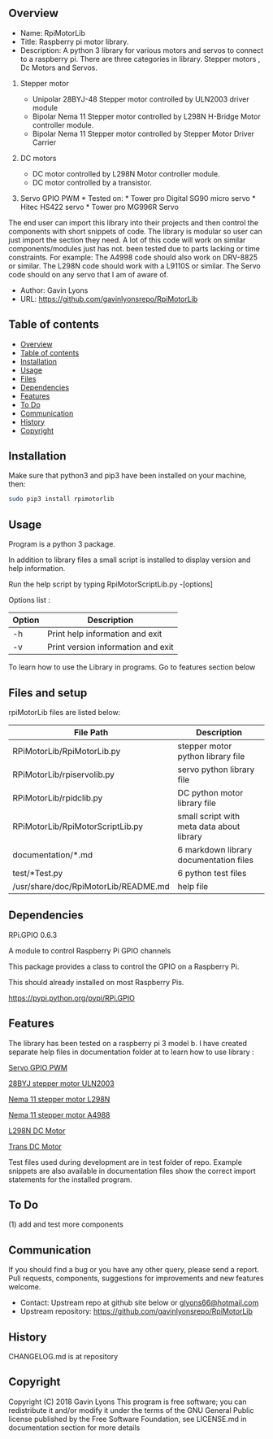 Overview
--------------------------------------------
* Name: RpiMotorLib
* Title: Raspberry pi motor library. 
* Description: A python 3 library for various motors and servos 
to connect to a raspberry pi.
There are three categories in library.
Stepper motors , Dc Motors and Servos.

1. Stepper motor
    * Unipolar 28BYJ-48 Stepper motor controlled by ULN2003 driver module
    * Bipolar Nema 11 Stepper motor controlled by L298N H-Bridge Motor controller module.
    * Bipolar Nema 11 Stepper motor controlled by Stepper Motor Driver Carrier 
    
2. DC motors
    * DC motor controlled by L298N Motor controller module.
    * DC motor controlled by a transistor.

3. Servo GPIO PWM
        * Tested on:
        * Tower pro Digital SG90 micro servo 
        * Hitec HS422 servo
        * Tower pro MG996R Servo
    
    
The end user can import this library into their projects 
and then control the components with short snippets of code.
The library is modular so user can just import the section they need.
A lot of this code will work on similar components/modules just has not. 
been tested due to parts lacking or time constraints.
For example:
The A4998 code should also work on DRV-8825 or similar. 
The L298N code should work with a L9110S or similar.
The Servo code should  on any servo that I am of aware of.

* Author: Gavin Lyons
* URL: https://github.com/gavinlyonsrepo/RpiMotorLib

Table of contents
---------------------------

  * [Overview](#overview)
  * [Table of contents](#table-of-contents)
  * [Installation](#installation)
  * [Usage](#usage)
  * [Files](#files)
  * [Dependencies](#dependencies)
  * [Features](#features)
  * [To Do](#to-do)
  * [Communication](#communication)
  * [History](#history)
  * [Copyright](#copyright)

Installation
-----------------------------------------------

Make sure that python3 and pip3 have been installed on your machine, then: 

```sh
sudo pip3 install rpimotorlib
```

Usage
-------------------------------------------
Program is a python 3 package. 

In addition to library files a small script is installed
to display version and help information.

Run the help script by typing 
RpiMotorScriptLib.py -[options]

Options list :

| Option          | Description     |
| --------------- | --------------- |
| -h  | Print help information and exit |
| -v  | Print version information and exit |

To learn how to use the Library in programs.
Go to features section below

Files and setup
-----------------------------------------
rpiMotorLib files are listed below:

| File Path | Description |
| ------ | ------ |
| RPiMotorLib/RpiMotorLib.py |  stepper motor python library file |
| RPiMotorLib/rpiservolib.py | servo python library  file |
| RPiMotorLib/rpidclib.py  |    DC python motor library  file |
| RPiMotorLib/RpiMotorScriptLib.py | small script with meta data about library |
  documentation/*.md | 6 markdown library documentation files |
| test/*Test.py | 6 python test files |
| /usr/share/doc/RpiMotorLib/README.md | help file |

Dependencies
-----------

RPi.GPIO 0.6.3

A module to control Raspberry Pi GPIO channels

This package provides a class to control the GPIO on a Raspberry Pi.

This should already installed on most Raspberry Pis.

https://pypi.python.org/pypi/RPi.GPIO

Features
----------------------
The library has been tested on a raspberry pi 3 model b. 
I have created separate help files in documentation folder at to learn how to use library :

[Servo GPIO PWM](Documentation/Servo_GPIO.md)

[28BYJ stepper motor ULN2003 ](Documentation/28BYJ.md)

[Nema 11 stepper motor L298N ](Documentation/Nema11L298N.md)

[Nema 11 stepper motor A4988 ](Documentation/Nema11A4988.md)

[L298N DC Motor](Documentation/L298N_DC.md)

[Trans DC Motor](Documentation/Trans_DC.md)
    
Test files used during development are in test folder of repo.
Example snippets are also available in documentation files 
show the correct import statements for the installed program.

To Do
-----------------------

(1) add and test more components


Communication
-----------------------
If you should find a bug or you have any other query, 
please send a report.
Pull requests, components, suggestions for improvements
and new features welcome.
* Contact: Upstream repo at github site below or glyons66@hotmail.com
* Upstream repository: https://github.com/gavinlyonsrepo/RpiMotorLib


History
------------------
CHANGELOG.md is at repository

Copyright
-------------
Copyright (C) 2018 Gavin Lyons 
This program is free software; you can redistribute it and/or modify
it under the terms of the GNU General Public license published by
the Free Software Foundation, see LICENSE.md in documentation section 
for more details

